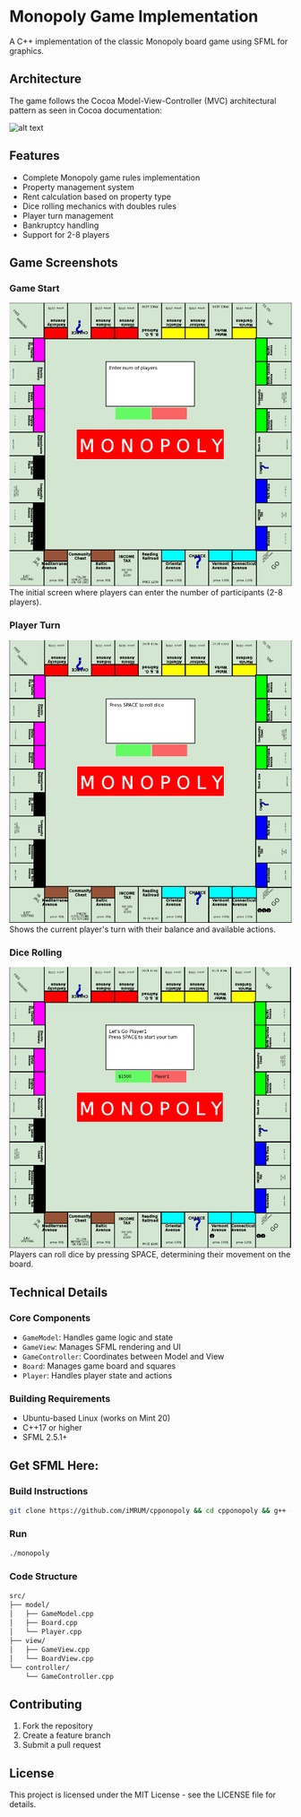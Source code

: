 # Monopoly Game Implementation

A C++ implementation of the classic Monopoly board game using SFML for graphics.

## Architecture

The game follows the Cocoa Model-View-Controller (MVC) architectural pattern as seen in Cocoa documentation:

![alt text](https://developer.apple.com/library/archive/documentation/General/Conceptual/DevPedia-CocoaCore/Art/model_view_controller_2x.png)

## Features

- Complete Monopoly game rules implementation
- Property management system
- Rent calculation based on property type
- Dice rolling mechanics with doubles rules
- Player turn management
- Bankruptcy handling
- Support for 2-8 players

## Game Screenshots

### Game Start
![Game Start](Image3)
The initial screen where players can enter the number of participants (2-8 players).

### Player Turn
![Player Turn](Image1)
Shows the current player's turn with their balance and available actions.

### Dice Rolling
![Dice Roll](Image2)
Players can roll dice by pressing SPACE, determining their movement on the board.

## Technical Details

### Core Components

- `GameModel`: Handles game logic and state
- `GameView`: Manages SFML rendering and UI
- `GameController`: Coordinates between Model and View
- `Board`: Manages game board and squares
- `Player`: Handles player state and actions

### Building Requirements
- Ubuntu-based Linux (works on Mint 20)
- C++17 or higher
- SFML 2.5.1+
## Get SFML Here:

### Build Instructions

```bash
git clone https://github.com/iMRUM/cpponopoly && cd cpponopoly && g++ -std=c++20 main.cpp src/view/components/*.cpp src/controller/*.cpp src/model/*.cpp src/view/*.cpp src/controller/states/*.cpp -o monopoly -lsfml-graphics -lsfml-window -lsfml-system

```
### Run
```bash
./monopoly
```
### Code Structure

```
src/
├── model/
│   ├── GameModel.cpp
│   ├── Board.cpp
│   └── Player.cpp
├── view/
│   ├── GameView.cpp
│   └── BoardView.cpp
└── controller/
    └── GameController.cpp
```

## Contributing

1. Fork the repository
2. Create a feature branch
3. Submit a pull request

## License

This project is licensed under the MIT License - see the LICENSE file for details.
